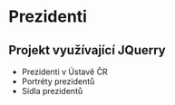 # Prezidenti
## Projekt využívající JQuerry
* Prezidenti v Ústavě ČR
* Portréty prezidentů
* Sídla prezidentů

